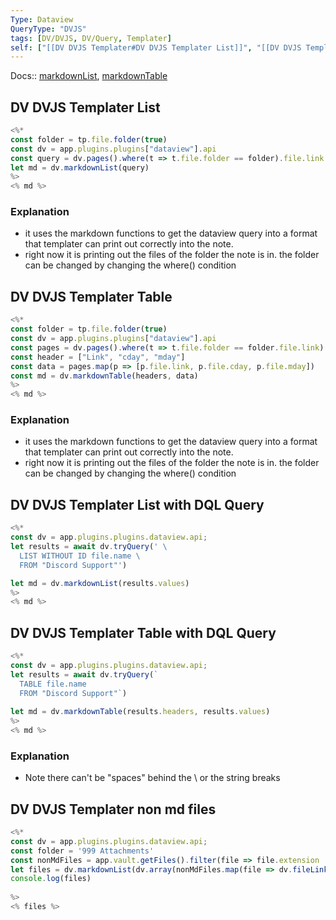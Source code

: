 ```yaml
---
Type: Dataview
QueryType: "DVJS"
tags: [DV/DVJS, DV/Query, Templater]
self: ["[[DV DVJS Templater#DV DVJS Templater List]]", "[[DV DVJS Templater#DV DVJS Templater Table]]", "[[DV DVJS Templater#DV DVJS Templater List with DQL Query]]", "[[DV DVJS Templater#DV DVJS Templater Table with DQL Query]]"]
---
```

Docs:: [markdownList](https://blacksmithgu.github.io/obsidian-dataview/api/code-reference/#dvmarkdownlistvalues), [markdownTable](https://blacksmithgu.github.io/obsidian-dataview/api/code-reference/#dvmarkdowntableheaders-values)


## DV DVJS Templater List

```js
<%*
const folder = tp.file.folder(true)
const dv = app.plugins.plugins["dataview"].api
const query = dv.pages().where(t => t.file.folder == folder).file.link
let md = dv.markdownList(query)
%>
<% md %>
```

### Explanation

- it uses the markdown functions to get the dataview query into a format that templater can print out correctly into the note.
- right now it is printing out the files of the folder the note is in. the folder can be changed by changing the where() condition

## DV DVJS Templater Table


```js
<%*
const folder = tp.file.folder(true)
const dv = app.plugins.plugins["dataview"].api
const pages = dv.pages().where(t => t.file.folder == folder.file.link)
const header = ["Link", "cday", "mday"]
const data = pages.map(p => [p.file.link, p.file.cday, p.file.mday])
const md = dv.markdownTable(headers, data)
%>
<% md %>
```

### Explanation

- it uses the markdown functions to get the dataview query into a format that templater can print out correctly into the note.
- right now it is printing out the files of the folder the note is in. the folder can be changed by changing the where() condition

## DV DVJS Templater List with DQL Query

```js
<%*
const dv = app.plugins.plugins.dataview.api;
let results = await dv.tryQuery(' \
  LIST WITHOUT ID file.name \
  FROM "Discord Support"')

let md = dv.markdownList(results.values)
%>
<% md %>
```


## DV DVJS Templater Table with DQL Query

```js
<%*
const dv = app.plugins.plugins.dataview.api;
let results = await dv.tryQuery(`
  TABLE file.name
  FROM "Discord Support"`)
  
let md = dv.markdownTable(results.headers, results.values)
%>
<% md %>
```

### Explanation 

- Note there can't be "spaces" behind the \ or the string breaks

## DV DVJS Templater non md files

```js
<%*
const dv = app.plugins.plugins.dataview.api;
const folder = '999 Attachments'
const nonMdFiles = app.vault.getFiles().filter(file => file.extension !== 'md' && file.path.includes(folder))
let files = dv.markdownList(dv.array(nonMdFiles.map(file => dv.fileLink(file.path))).sort((file) => file.path, "asc"))
console.log(files)
  
%>
<% files %>
```

